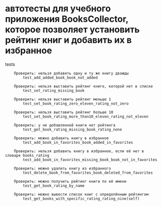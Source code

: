 # автотесты для учебного приложения BooksCollector, которое позволяет установить рейтинг книг и добавить их в избранное

tests

        Проверить: нельзя добавить одну и ту же книгу дважды
            test_add_added_book_book_not_added
            
        Проверить: нельзя выставить рейтинг книге, которой нет в списке
            test_set_rating_missing_book
        
        Проверить: нельзя выставить рейтинг меньше 1
            test_set_book_rating_zero_eleven_rating_not_zero
        
        Проверить: нельзя выставить рейтинг больше 10
            test_set_book_rating_more_than10_eleven_rating_not_eleven
        
        Проверить: у не добавленной книги нет рейтинга
            test_get_book_rating_missing_book_rating_none
        
        Проверить: можно добавить книгу в избранное
            test_add_book_in_favorites_book_added_in_favorites
        
        Проверить: нельзя добавить книгу в избранное, если её нет в словаре books_rating
            test_add_book_in_favorites_missing_book_book_not_in_favorites
        
        Проверить: можно удалить книгу из избранного
            test_delete_book_from_favorites_book_deleted_from_favorites
        
        Проверить: можно получить рейтинг книги по её имени
            test_get_book_rating_by_name
        
        Проверить: можно вывести список книг с определённым рейтингом
            test_get_books_with_specific_rating_rating_nine(self)
        
